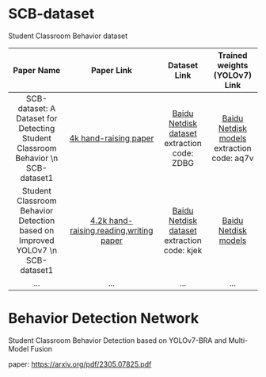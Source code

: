 # SCB-dataset
Student Classroom Behavior dataset 

| Paper Name | Paper Link | Dataset Link | Trained weights (YOLOv7) Link |
| :----: | :----: | :----: | :----: |
| SCB-dataset: A Dataset for Detecting Student Classroom Behavior \n SCB-dataset1| [4k hand-raising paper](https://arxiv.org/pdf/2304.02488.pdf) | [Baidu Netdisk dataset](https://pan.baidu.com/s/1y3lGEYd-I-jxZKyAyw4MPw?pwd=zdbg) extraction code: ZDBG |  [Baidu Netdisk models](https://pan.baidu.com/s/1l2K66u0c0AAAu3NYMrhRpg?pwd=aq7v) extraction code: aq7v |
| Student Classroom Behavior Detection based on Improved YOLOv7  \n SCB-dataset1  | [4.2k hand-raising,reading,writing paper](https://arxiv.org/pdf/2306.03318.pdf) |[Baidu Netdisk dataset](https://pan.baidu.com/s/1Fv0LLrxQUG3M1qS1V0Bhkg?pwd=kjek) extraction code: kjek |[Baidu Netdisk models]()        |
| ...   | ...        |...        |...        |


# Behavior Detection Network

Student Classroom Behavior Detection based on YOLOv7-BRA and Multi-Model Fusion

paper: https://arxiv.org/pdf/2305.07825.pdf
